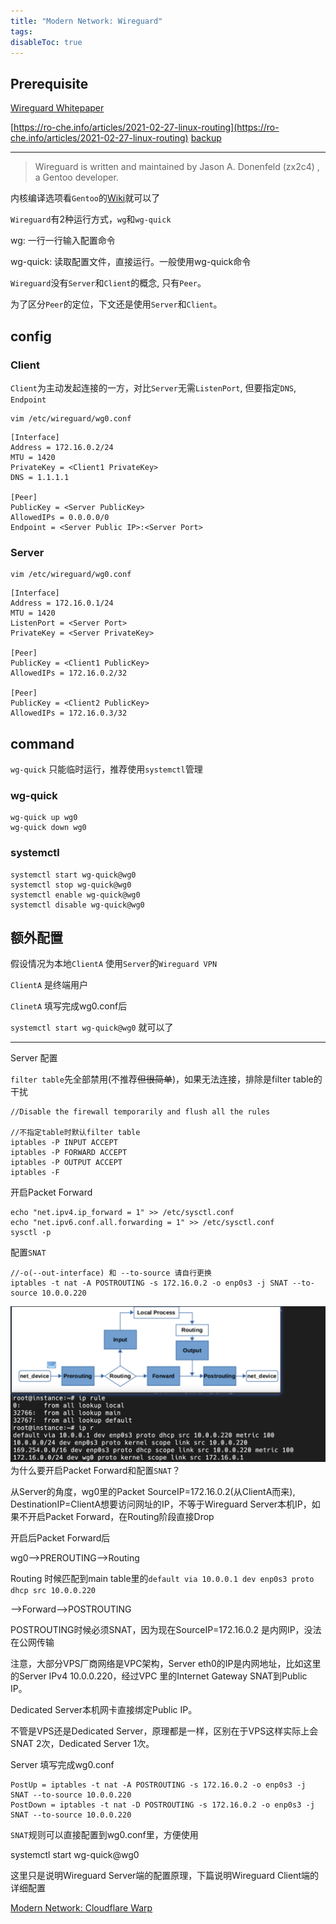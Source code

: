 ```yaml
---
title: "Modern Network: Wireguard"
tags: 
disableToc: true
---
```

## Prerequisite
[Wireguard Whitepaper](https://www.wireguard.com/papers/wireguard.pdf)

[https://ro-che.info/articles/2021-02-27-linux-routing](https://ro-che.info/articles/2021-02-27-linux-routing) [backup](https://web.archive.org/web/20210621000331/https://ro-che.info/articles/2021-02-27-linux-routing)


---


>Wireguard is written and maintained by Jason A. Donenfeld (zx2c4) , a Gentoo developer.

内核编译选项看`Gentoo`的[Wiki](https://wiki.gentoo.org/wiki/Wireguard)就可以了

`Wireguard`有2种运行方式，`wg`和`wg-quick`

wg: 一行一行输入配置命令

wg-quick: 读取配置文件，直接运行。一般使用wg-quick命令

`Wireguard`没有`Server`和`Client`的概念, 只有`Peer`。

为了区分`Peer`的定位，下文还是使用`Server`和`Client`。


## config
### Client
`Client`为主动发起连接的一方，对比`Server`无需`ListenPort`, 但要指定`DNS`, `Endpoint`
```
vim /etc/wireguard/wg0.conf
```
```
[Interface]
Address = 172.16.0.2/24
MTU = 1420
PrivateKey = <Client1 PrivateKey>
DNS = 1.1.1.1

[Peer]
PublicKey = <Server PublicKey>
AllowedIPs = 0.0.0.0/0
Endpoint = <Server Public IP>:<Server Port>
```
### Server
```
vim /etc/wireguard/wg0.conf
```
```
[Interface]
Address = 172.16.0.1/24
MTU = 1420
ListenPort = <Server Port>
PrivateKey = <Server PrivateKey>

[Peer]
PublicKey = <Client1 PublicKey>
AllowedIPs = 172.16.0.2/32

[Peer]
PublicKey = <Client2 PublicKey>
AllowedIPs = 172.16.0.3/32
```
## command
`wg-quick` 只能临时运行，推荐使用`systemctl`管理
### wg-quick
```
wg-quick up wg0 
wg-quick down wg0 
```
### systemctl
```
systemctl start wg-quick@wg0 
systemctl stop wg-quick@wg0 
systemctl enable wg-quick@wg0 
systemctl disable wg-quick@wg0 
```

## 额外配置
假设情况为本地`ClientA` 使用`Server`的`Wireguard VPN`


`ClientA` 是终端用户

`ClinetA` 填写完成wg0.conf后

`systemctl start wg-quick@wg0` 就可以了

---
Server 配置

`filter table`先全部禁用(不推荐~~但很简单~~)，如果无法连接，排除是filter table的干扰
```
//Disable the firewall temporarily and flush all the rules

//不指定table时默认filter table
iptables -P INPUT ACCEPT
iptables -P FORWARD ACCEPT
iptables -P OUTPUT ACCEPT
iptables -F
```

开启Packet Forward
```
echo "net.ipv4.ip_forward = 1" >> /etc/sysctl.conf
echo "net.ipv6.conf.all.forwarding = 1" >> /etc/sysctl.conf
sysctl -p
```


配置`SNAT`
```
//-o(--out-interface) 和 --to-source 请自行更换
iptables -t nat -A POSTROUTING -s 172.16.0.2 -o enp0s3 -j SNAT --to-source 10.0.0.220
```

![](/network/media/2022-03-03-00-56-24.png)
为什么要开启Packet Forward和配置`SNAT`？

从Server的角度，wg0里的Packet SourceIP=172.16.0.2(从ClientA而来), DestinationIP=ClientA想要访问网址的IP，不等于Wireguard Server本机IP，如果不开启Packet Forward，在Routing阶段直接Drop

开启后Packet Forward后

wg0-->PREROUTING-->Routing

Routing 时候匹配到main table里的`default via 10.0.0.1 dev enp0s3 proto dhcp src 10.0.0.220`

-->Forward-->POSTROUTING

POSTROUTING时候必须SNAT，因为现在SourceIP=172.16.0.2 是内网IP，没法在公网传输


注意，大部分VPS厂商网络是VPC架构，Server eth0的IP是内网地址，比如这里的Server IPv4 10.0.0.220，经过VPC 里的Internet Gateway SNAT到Public IP。

Dedicated Server本机网卡直接绑定Public IP。

不管是VPS还是Dedicated Server，原理都是一样，区别在于VPS这样实际上会SNAT 2次，Dedicated Server 1次。

Server 填写完成wg0.conf
```
PostUp = iptables -t nat -A POSTROUTING -s 172.16.0.2 -o enp0s3 -j SNAT --to-source 10.0.0.220
PostDown = iptables -t nat -D POSTROUTING -s 172.16.0.2 -o enp0s3 -j SNAT --to-source 10.0.0.220
```
`SNAT`规则可以直接配置到wg0.conf里，方便使用

systemctl start wg-quick@wg0


这里只是说明Wireguard Server端的配置原理，下篇说明Wireguard Client端的详细配置




[Modern Network: Cloudflare Warp](/network/warp)